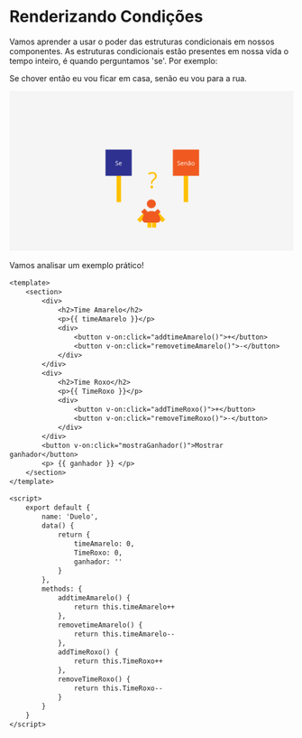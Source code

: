 # Renderizando Condições

Vamos aprender a usar o poder das estruturas condicionais em nossos componentes. As estruturas condicionais estão presentes em nossa vida o tempo inteiro, é quando perguntamos 'se'. Por exemplo: 

Se chover então eu vou ficar em casa, senão eu vou para a rua.

![img02](assets/img02.png)

Vamos analisar um exemplo prático!

```vue
<template>
	<section>
		<div>
			<h2>Time Amarelo</h2>
			<p>{{ timeAmarelo }}</p>
			<div>
				<button v-on:click="addtimeAmarelo()">+</button>
				<button v-on:click="removetimeAmarelo()">-</button>
			</div>
		</div>
		<div>
			<h2>Time Roxo</h2>
			<p>{{ TimeRoxo }}</p>
			<div>
				<button v-on:click="addTimeRoxo()">+</button>
				<button v-on:click="removeTimeRoxo()">-</button>
			</div>
		</div>
		<button v-on:click="mostraGanhador()">Mostrar ganhador</button>
		<p> {{ ganhador }} </p>
	</section>
</template>
```

```vue
<script>
	export default {
		name: 'Duelo',
		data() {
			return {
				timeAmarelo: 0,
				TimeRoxo: 0,
				ganhador: ''
			}
		},
		methods: {
			addtimeAmarelo() {
				return this.timeAmarelo++					
			},
			removetimeAmarelo() {
				return this.timeAmarelo--					
			},
			addTimeRoxo() {
				return this.TimeRoxo++
			},
			removeTimeRoxo() {
				return this.TimeRoxo--					
			}
		}
	}
</script>
```
